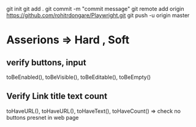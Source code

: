 git init
git add .
git commit -m "commit message"
git remote add origin https://github.com/rohitrdongare/Playwright.git
git push -u origin master


# Asserions => Hard , Soft
## verify buttons, input
toBeEnabled(), toBeVisible(), toBeEditable(), toBeEmpty()

## Verify Link title text count
toHaveURL(), toHaveURL(), toHaveText(), 
toHaveCount()  => check no buttons presnet in web page


